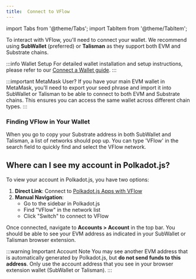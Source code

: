 ```yaml
---
title:  Connect to VFlow
---
```


import Tabs from '@theme/Tabs';
import TabItem from '@theme/TabItem';

To interact with VFlow, you'll need to connect your wallet. We recommend using **SubWallet** (preferred) or **Talisman** as they support both EVM and Substrate chains.

:::info Wallet Setup
For detailed wallet installation and setup instructions, please refer to our [Connect a Wallet guide](https://docs.zkverify.io/architecture/VFlow/connect-a-wallet).
:::

:::important MetaMask User? 
If you have your main EVM wallet in MetaMask, you'll need to export your seed phrase and import it into SubWallet or Talisman to be able to connect to both EVM and Substrate chains. This ensures you can access the same wallet across different chain types.
:::

### Finding VFlow in Your Wallet

When you go to copy your Substrate address in both SubWallet and Talisman, a list of networks should pop up. You can type 'VFlow' in the search field to quickly find and select the VFlow network.

## Where can I see my account in Polkadot.js?

To view your account in Polkadot.js, you have two options:

1. **Direct Link**: Connect to [Polkadot.js Apps with VFlow](https://polkadot.js.org/apps/?rpc=wss%3A%2F%2Fvflow-rpc.zkverify.io#/accounts)
2. **Manual Navigation**: 
   - Go to the sidebar in Polkadot.js
   - Find "VFlow" in the network list
   - Click "Switch" to connect to VFlow

Once connected, navigate to **Accounts > Account** in the top bar. You should be able to see your EVM address as indicated in your SubWallet or Talisman browser extension.

:::warning Important Account Note
You may see another EVM address that is automatically generated by Polkadot.js, but **do not send funds to this address**. Only use the account address that you see in your browser extension wallet (SubWallet or Talisman).
:::